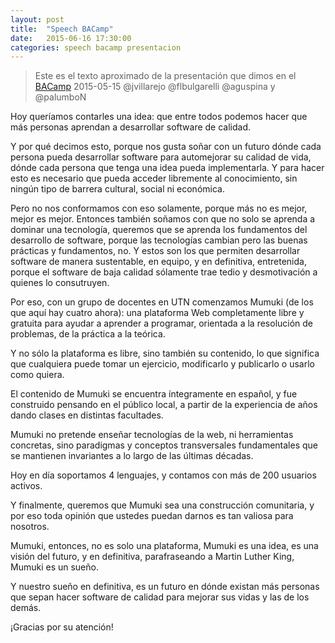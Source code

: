 ```yaml
---
layout: post
title:  "Speech BACamp"
date:   2015-06-16 17:30:00
categories: speech bacamp presentacion
---
```


> Este es el texto aproximado de la presentación que dimos en el [BACamp](http://cdn2.buenosaires.gob.ar/dgiga/modernizacion/ciudadabierta/) 2015-05-15 @jvillarejo @flbulgarelli @aguspina y @palumboN 

Hoy queríamos contarles una idea: que entre todos podemos hacer que más personas aprendan a desarrollar software de calidad.  

Y por qué decimos esto, porque nos gusta soñar con un futuro dónde cada persona pueda desarrollar software para automejorar su calidad de vida, dónde cada persona que tenga una idea pueda implementarla. Y para hacer esto es necesario que pueda acceder libremente al conocimiento, sin ningún tipo de barrera cultural, social ni económica.

Pero no nos conformamos con eso solamente, porque más no es mejor, mejor es mejor. Entonces también soñamos con que no solo se aprenda a dominar una tecnología, queremos que se aprenda los fundamentos del desarrollo de software, porque las tecnologías cambian pero las buenas prácticas y fundamentos, no. Y estos son los que permiten desarrollar software de manera sustentable, en equipo, y en definitiva, entretenida, porque el software de baja calidad sólamente trae tedio y desmotivación a quienes lo consutruyen. 

Por eso, con un grupo de docentes en UTN comenzamos Mumuki (de los que aquí hay cuatro ahora): una plataforma Web completamente libre y gratuita para ayudar a aprender a programar, orientada a la resolución de problemas, de la práctica a la teórica.

Y no sólo la plataforma es libre, sino también su contenido, lo que significa que cualquiera puede tomar un ejercicio, modificarlo y publicarlo o usarlo como quiera. 

El contenido de Mumuki se encuentra íntegramente en español, y fue construido pensando en el público local, a partir de la experiencia de años dando clases en distintas facultades. 

Mumuki no pretende enseñar tecnologías de la web, ni herramientas concretas, sino paradigmas y conceptos transversales fundamentales que se mantienen invariantes a lo largo de las últimas décadas. 

Hoy en día soportamos 4 lenguajes, y contamos con más de 200 usuarios activos.
 
Y finalmente, queremos que Mumuki sea una construcción comunitaria, y por eso toda opinión que ustedes puedan darnos es tan valiosa para nosotros. 

Mumuki, entonces, no es solo una plataforma, Mumuki es una idea, es una visión del futuro, y en definitiva, parafraseando a Martin Luther King, Mumuki es un sueño.

Y nuestro sueño en definitiva, es un futuro en dónde existan más personas que sepan hacer software de calidad para mejorar sus vidas y las de los demás.

¡Gracias por su atención!
